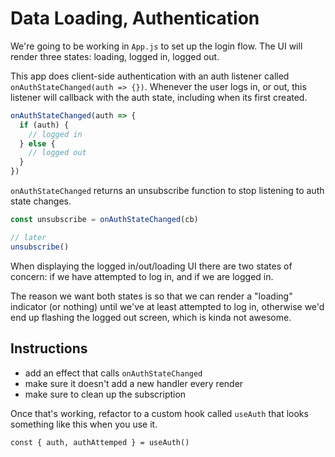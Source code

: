 # Data Loading, Authentication

We're going to be working in `App.js` to set up the login flow. The UI will render three states: loading, logged in, logged out.

This app does client-side authentication with an auth listener called `onAuthStateChanged(auth => {})`. Whenever the user logs in, or out, this listener will callback with the auth state, including when its first created.

```jsx
onAuthStateChanged(auth => {
  if (auth) {
    // logged in
  } else {
    // logged out
  }
})
```

`onAuthStateChanged` returns an unsubscribe function to stop listening to auth state changes.

```jsx
const unsubscribe = onAuthStateChanged(cb)

// later
unsubscribe()
```

When displaying the logged in/out/loading UI there are two states of concern: if we have attempted to log in, and if we are logged in.

The reason we want both states is so that we can render a "loading" indicator (or nothing) until we've at least attempted to log in, otherwise we'd end up flashing the logged out screen, which is kinda not awesome.

## Instructions

- add an effect that calls `onAuthStateChanged`
- make sure it doesn't add a new handler every render
- make sure to clean up the subscription

Once that's working, refactor to a custom hook called `useAuth` that looks something like this when you use it.

```
const { auth, authAttemped } = useAuth()
```
